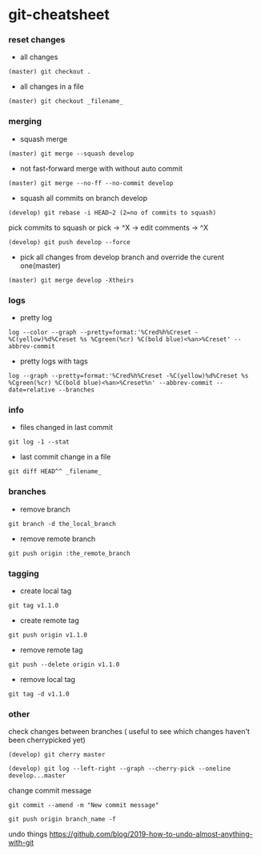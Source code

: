# git-cheatsheet
### reset changes
- all changes     
```
(master) git checkout .
```
- all changes in a file    
```
(master) git checkout _filename_
```

### merging
- squash merge
```
(master) git merge --squash develop
```
- not fast-forward merge with without auto commit
```
(master) git merge --no-ff --no-commit develop
```
- squash all commits on branch develop
```
(develop) git rebase -i HEAD~2 (2=no of commits to squash)
```
  pick commits to squash or pick -> ^X -> edit comments -> ^X
```
(develop) git push develop --force
```
- pick all changes from develop branch and override the curent one(master)
```
(master) git merge develop -Xtheirs
```  

### logs
- pretty log
```
log --color --graph --pretty=format:'%Cred%h%Creset -%C(yellow)%d%Creset %s %Cgreen(%cr) %C(bold blue)<%an>%Creset' --abbrev-commit
```

- pretty logs with tags
```
log --graph --pretty=format:'%Cred%h%Creset -%C(yellow)%d%Creset %s %Cgreen(%cr) %C(bold blue)<%an>%Creset%n' --abbrev-commit --date=relative --branches
```

### info
- files changed in last commit
```
git log -1 --stat
```
- last commit change in a file
```
git diff HEAD^^ _filename_
```
### branches
- remove branch
```
git branch -d the_local_branch
```
- remove remote branch   
```
git push origin :the_remote_branch
```
### tagging
- create local tag
```
git tag v1.1.0
```
- create remote tag
```
git push origin v1.1.0
```
- remove remote tag 
```
git push --delete origin v1.1.0
```
- remove local tag
```
git tag -d v1.1.0
```

### other

check changes between branches ( useful to see which changes haven't been cherrypicked yet)
```
(develop) git cherry master
```
```
(develop) git log --left-right --graph --cherry-pick --oneline develop...master
```

change commit message 
```
git commit --amend -m "New commit message"
```
```
git push origin branch_name -f
```

undo things
https://github.com/blog/2019-how-to-undo-almost-anything-with-git

